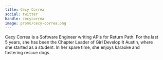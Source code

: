 ```yaml
---
title: Cecy Correa
social: twitter
handle: cecycorrea
image: promo/cecy-correa.png
---
```


Cecy Correa is a Software Engineer writing APIs for Return Path. For the last 5 years, she has been the Chapter Leader of Girl Develop It Austin, where she started as a student. In her spare time, she enjoys karaoke and fostering rescue dogs.
